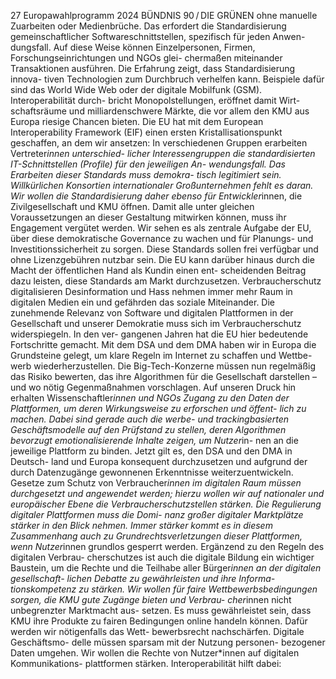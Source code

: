 27
Europawahlprogramm 2024
BÜNDNIS 90 / DIE GRÜNEN 
ohne manuelle Zuarbeiten oder Medienbrüche. Das 
erfordert die Standardisierung gemeinschaftlicher 
Softwareschnittstellen, spezifisch für jeden Anwen-
dungsfall. Auf diese Weise können Einzelpersonen, 
Firmen, Forschungseinrichtungen und NGOs glei-
chermaßen miteinander Transaktionen ausführen.
Die Erfahrung zeigt, dass Standardisierung innova-
tiven Technologien zum Durchbruch verhelfen kann. 
Beispiele dafür sind das World Wide Web oder der 
digitale Mobilfunk (GSM). Interoperabilität durch-
bricht Monopolstellungen, eröffnet damit Wirt-
schaftsräume und milliardenschwere Märkte, die vor 
allem den KMU aus Europa riesige Chancen bieten.
Die EU hat mit dem European Interoperability 
Framework (EIF) einen ersten Kristallisationspunkt 
geschaffen, an dem wir ansetzen: In verschiedenen 
Gruppen erarbeiten Vertreter*innen unterschied-
licher Interessengruppen die standardisierten 
IT-Schnittstellen (Profile) für den jeweiligen An-
wendungsfall.
Das Erarbeiten dieser Standards muss demokra-
tisch legitimiert sein. Willkürlichen Konsortien 
internationaler Großunternehmen fehlt es daran. 
Wir wollen die Standardisierung daher ebenso für 
Entwickler*innen, die Zivilgesellschaft und KMU 
öffnen. Damit alle unter gleichen Voraussetzungen 
an dieser Gestaltung mitwirken können, muss ihr 
Engagement vergütet werden. Wir sehen es als 
zentrale Aufgabe der EU, über diese demokratische 
Governance zu wachen und für Planungs- und 
Investitionssicherheit zu sorgen. Diese Standards 
sollen frei verfügbar und ohne Lizenzgebühren 
nutzbar sein. Die EU kann darüber hinaus durch die 
Macht der öffentlichen Hand als Kundin einen ent-
scheidenden Beitrag dazu leisten, diese Standards 
am Markt durchzusetzen.
Verbraucherschutz digitalisieren
Desinformation und Hass nehmen immer mehr 
Raum in digitalen Medien ein und gefährden das 
soziale Miteinander. Die zunehmende Relevanz 
von Software und digitalen Plattformen in der 
Gesellschaft und unserer Demokratie muss sich 
im Verbraucherschutz widerspiegeln. In den ver-
gangenen Jahren hat die EU hier bedeutende 
Fortschritte gemacht. Mit dem DSA und dem DMA 
haben wir in Europa die Grundsteine gelegt, um 
klare Regeln im Internet zu schaffen und Wettbe-
werb wiederherzustellen. Die Big-Tech-Konzerne 
müssen nun regelmäßig das Risiko bewerten, das 
ihre Algorithmen für die Gesellschaft darstellen – 
und wo nötig Gegenmaßnahmen vorschlagen. Auf 
unseren Druck hin erhalten Wissenschaftler*innen 
und NGOs Zugang zu den Daten der Plattformen, 
um deren Wirkungsweise zu erforschen und öffent-
lich zu machen. Dabei sind gerade auch die werbe- 
und trackingbasierten Geschäftsmodelle auf den 
Prüfstand zu stellen, deren Algorithmen bevorzugt 
emotionalisierende Inhalte zeigen, um Nutzer*in-
nen an die jeweilige Plattform zu binden.
Jetzt gilt es, den DSA und den DMA in Deutsch-
land und Europa konsequent durchzusetzen und 
aufgrund der durch Datenzugänge gewonnenen 
Erkenntnisse weiterzuentwickeln. Gesetze zum 
Schutz von Verbraucher*innen im digitalen Raum 
müssen durchgesetzt und angewendet werden; 
hierzu wollen wir auf nationaler und europäischer 
Ebene die Verbraucherschutzstellen stärken. Die 
Regulierung digitaler Plattformen muss die Domi-
nanz großer digitaler Marktplätze stärker in den 
Blick nehmen. Immer stärker kommt es in diesem 
Zusammenhang auch zu Grundrechtsverletzungen 
dieser Plattformen, wenn Nutzer*innen grundlos 
gesperrt werden.
Ergänzend zu den Regeln des digitalen Verbrau-
cherschutzes ist auch die digitale Bildung ein 
wichtiger Baustein, um die Rechte und die Teilhabe 
aller Bürger*innen an der digitalen gesellschaft-
lichen Debatte zu gewährleisten und ihre Informa-
tionskompetenz zu stärken.
Wir wollen für faire Wettbewerbsbedingungen 
sorgen, die KMU gute Zugänge bieten und Verbrau-
cher*innen nicht unbegrenzter Marktmacht aus-
setzen. Es muss gewährleistet sein, dass KMU ihre 
Produkte zu fairen Bedingungen online handeln 
können. Dafür werden wir nötigenfalls das Wett-
bewerbsrecht nachschärfen. Digitale Geschäftsmo-
delle müssen sparsam mit der Nutzung personen-
bezogener Daten umgehen. Wir wollen die Rechte 
von Nutzer*innen auf digitalen Kommunikations-
plattformen stärken. Interoperabilität hilft dabei: 
